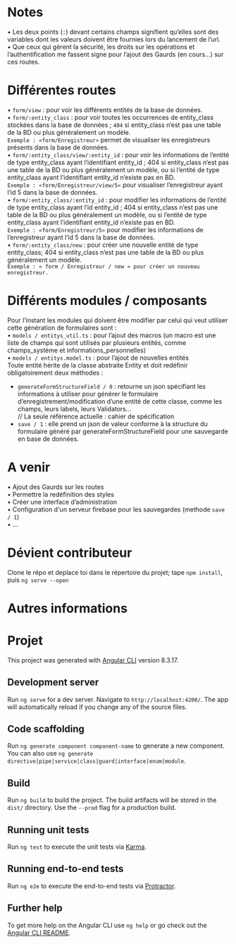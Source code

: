 # Notes 
•	Les deux points (`:`) devant certains champs signifient qu’elles sont des variables dont les valeurs doivent être fournies lors du lancement de l’url.  
•	Que ceux qui gèrent la sécurité, les droits sur les opérations et l’authentification me fassent signe pour l’ajout des Gaurds (en cours…) sur ces routes.

# Différentes routes 
•	`form/view` : pour voir les différents entités de la base de données.  
•  `form/:entity_class` : pour voir toutes les occurrences de entity_class stockées dans la base de données ; `404` si entity_class n’est pas une table de la BD ou plus généralement un modèle.  
`Exemple : «form/Enregistreur»` permet de visualiser les enregistreurs présents dans la base de données.  
•	`form/:entity_class/view/:entity_id` : pour voir  les informations de l’entité de type entity_class ayant l’identifiant  entity_id ; 404 si entity_class n’est pas une table de la BD ou plus généralement un modèle, ou si l’entité de type entity_class  ayant l’identifiant  entity_id  n’existe pas en BD.  
`Exemple : «form/Enregistreur/view/5»` pour visualiser l’enregistreur ayant l’id 5 dans la base de données.  
•  `form/:entity_class/:entity_id`  : pour modifier  les informations de l’entité de type entity_class ayant l’id  entity_id ; 404 si entity_class n’est pas une table de la BD ou plus généralement un modèle, ou si l’entité de type entity_class  ayant l’identifiant  entity_id  n’existe pas en BD.  
`Exemple : «form/Enregistreur/5»` pour modifier les informations de l’enregistreur ayant l’id 5 dans la base de données.  
•	`form/:entity_class/new` : pour créer une nouvelle entité de type entity_class; 404 si entity_class n’est pas une table de la BD ou plus généralement un modèle.  
`Exemple : « form / Enregistreur / new » pour créer un nouveau enregistreur.`  

# Différents modules / composants
Pour l’instant les modules qui doivent être modifier par celui qui veut utiliser cette génération de formulaires sont :  
•	`models / entitys_util.ts` : pour l’ajout des macros (un macro est une liste de champs qui sont utilisés par plusieurs entités, comme champs_système et informations_personnelles)  
•	`models / entitys.model.ts` : pour l’ajout de nouvelles entités  
Toute entité hérite de la classe abstraite Entity et doit redéfinir obligatoirement deux méthodes :  
-	`generateFormStructureField / 0` : retourne un json spécifiant les informations à utiliser pour générer le formulaire d’enregistrement/modification d’une entité de cette classe, comme les champs, leurs labels, leurs Validators…  
// La seule référence actuelle : cahier de spécification  
-	`save / 1` : elle prend un json de valeur conforme à la structure du formulaire généré par generateFormStructureField pour une sauvegarde en base de données.  

# A venir 
•	Ajout des Gaurds sur les routes  
•	Permettre la redéfinition des styles  
•	Créer une interface d’administration  
•  Configuration d'un serveur firebase pour les sauvegardes (methode `save / 1`)  
•	…  

# Dévient contributeur 
Clone le répo et deplace toi dans le répertoire du projet; tape `npm install`, puis `ng serve --open`
   
# Autres informations

# Projet

This project was generated with [Angular CLI](https://github.com/angular/angular-cli) version 8.3.17.

## Development server

Run `ng serve` for a dev server. Navigate to `http://localhost:4200/`. The app will automatically reload if you change any of the source files.

## Code scaffolding

Run `ng generate component component-name` to generate a new component. You can also use `ng generate directive|pipe|service|class|guard|interface|enum|module`.

## Build

Run `ng build` to build the project. The build artifacts will be stored in the `dist/` directory. Use the `--prod` flag for a production build.

## Running unit tests

Run `ng test` to execute the unit tests via [Karma](https://karma-runner.github.io).

## Running end-to-end tests

Run `ng e2e` to execute the end-to-end tests via [Protractor](http://www.protractortest.org/).

## Further help

To get more help on the Angular CLI use `ng help` or go check out the [Angular CLI README](https://github.com/angular/angular-cli/blob/master/README.md).
